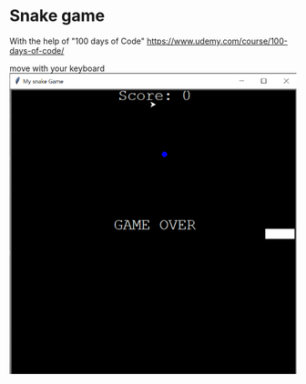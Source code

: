 # Snake game
With the help of "100 days of Code"
https://www.udemy.com/course/100-days-of-code/

move with your keyboard
![alt text](https://github.com/danatok/snake_game/blob/master/snake.png?raw=true)
